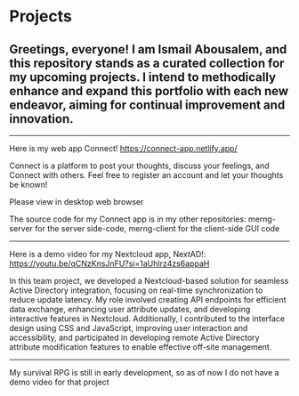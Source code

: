 # Projects

Greetings, everyone! I am Ismail Abousalem, and this repository stands as a curated collection for my upcoming projects. I intend to methodically enhance and expand this portfolio with each new endeavor, aiming for continual improvement and innovation.
------------------------------------------------------------------------------------------------------

------------------------------------------------------------------------------------------------------

Here is my web app Connect! https://connect-app.netlify.app/

Connect is a platform to post your thoughts, discuss your feelings, and Connect with others. Feel free to register an account and let your thoughts be known! 

Please view in desktop web browser

The source code for my Connect app is in my other repositories: 
merng-server for the server side-code,
merng-client for the client-side GUI code
 
------------------------------------------------------------------------------------------------------

 
Here is a demo video for my Nextcloud app, NextAD!: https://youtu.be/qCNzKnsJnFU?si=1aUhlrz4zs6appaH

In this team project, we developed a Nextcloud-based solution for seamless Active Directory integration, focusing on real-time synchronization to reduce update latency. My role involved creating API endpoints for efficient data exchange, enhancing user attribute updates, and developing interactive features in Nextcloud. Additionally, I contributed to the interface design using CSS and JavaScript, improving user interaction and accessibility, and participated in developing remote Active Directory attribute modification features to enable effective off-site management.
 
------------------------------------------------------------------------------------------------------

 
My survival RPG is still in early development, so as of now I do not have a demo video for that project
